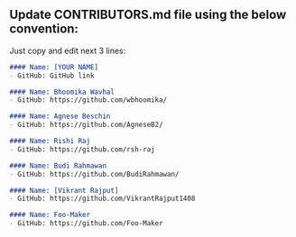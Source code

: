 ## Update CONTRIBUTORS.md file using the below convention:

Just copy and edit next 3 lines:
```markdown
#### Name: [YOUR NAME]
- GitHub: GitHub link
```

```markdown
#### Name: Bhoomika Wavhal 
- GitHub: https://github.com/wbhoomika/
```

```markdown
#### Name: Agnese Beschin
- GitHub: https://github.com/AgneseB2/
```

```markdown
#### Name: Rishi Raj
- GitHub: https://github.com/rsh-raj
```

```markdown
#### Name: Budi Rahmawan
- GitHub: https://github.com/BudiRahmawan/
```
```markdown
#### Name: [Vikrant Rajput]
- GitHub: https://github.com/VikrantRajput1408
```
```markdown
#### Name: Foo-Maker
- GitHub: https://github.com/Foo-Maker
```

